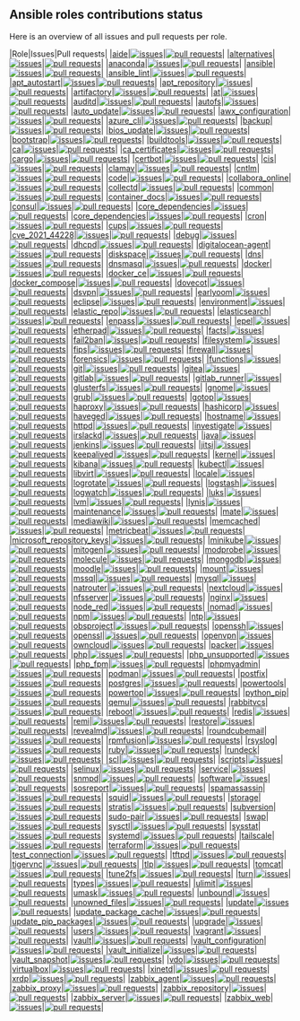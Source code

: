 ## Ansible roles contributions status

Here is an overview of all issues and pull requests per role.

|Role|Issues|Pull requests|
|[aide](https://galaxy.ansible.com/robertdebock/aide)|[![issues](https://img.shields.io/github/issues-raw/robertdebock/ansible-role-aide)](https://github.com/robertdebock/ansible-role-aide/issues)|[![pull requests](https://img.shields.io/github/issues-pr/robertdebock/ansible-role-aide)](https://github.com/robertdebock/ansible-role-aide/pulls)|
|[alternatives](https://galaxy.ansible.com/robertdebock/alternatives)|[![issues](https://img.shields.io/github/issues-raw/robertdebock/ansible-role-alternatives)](https://github.com/robertdebock/ansible-role-alternatives/issues)|[![pull requests](https://img.shields.io/github/issues-pr/robertdebock/ansible-role-alternatives)](https://github.com/robertdebock/ansible-role-alternatives/pulls)|
|[anaconda](https://galaxy.ansible.com/robertdebock/anaconda)|[![issues](https://img.shields.io/github/issues-raw/robertdebock/ansible-role-anaconda)](https://github.com/robertdebock/ansible-role-anaconda/issues)|[![pull requests](https://img.shields.io/github/issues-pr/robertdebock/ansible-role-anaconda)](https://github.com/robertdebock/ansible-role-anaconda/pulls)|
|[ansible](https://galaxy.ansible.com/robertdebock/ansible)|[![issues](https://img.shields.io/github/issues-raw/robertdebock/ansible-role-ansible)](https://github.com/robertdebock/ansible-role-ansible/issues)|[![pull requests](https://img.shields.io/github/issues-pr/robertdebock/ansible-role-ansible)](https://github.com/robertdebock/ansible-role-ansible/pulls)|
|[ansible_lint](https://galaxy.ansible.com/robertdebock/ansible_lint)|[![issues](https://img.shields.io/github/issues-raw/robertdebock/ansible-role-ansible_lint)](https://github.com/robertdebock/ansible-role-ansible_lint/issues)|[![pull requests](https://img.shields.io/github/issues-pr/robertdebock/ansible-role-ansible_lint)](https://github.com/robertdebock/ansible-role-ansible_lint/pulls)|
|[apt_autostart](https://galaxy.ansible.com/robertdebock/apt_autostart)|[![issues](https://img.shields.io/github/issues-raw/robertdebock/ansible-role-apt_autostart)](https://github.com/robertdebock/ansible-role-apt_autostart/issues)|[![pull requests](https://img.shields.io/github/issues-pr/robertdebock/ansible-role-apt_autostart)](https://github.com/robertdebock/ansible-role-apt_autostart/pulls)|
|[apt_repository](https://galaxy.ansible.com/robertdebock/apt_repository)|[![issues](https://img.shields.io/github/issues-raw/robertdebock/ansible-role-apt_repository)](https://github.com/robertdebock/ansible-role-apt_repository/issues)|[![pull requests](https://img.shields.io/github/issues-pr/robertdebock/ansible-role-apt_repository)](https://github.com/robertdebock/ansible-role-apt_repository/pulls)|
|[artifactory](https://galaxy.ansible.com/robertdebock/artifactory)|[![issues](https://img.shields.io/github/issues-raw/robertdebock/ansible-role-artifactory)](https://github.com/robertdebock/ansible-role-artifactory/issues)|[![pull requests](https://img.shields.io/github/issues-pr/robertdebock/ansible-role-artifactory)](https://github.com/robertdebock/ansible-role-artifactory/pulls)|
|[at](https://galaxy.ansible.com/robertdebock/at)|[![issues](https://img.shields.io/github/issues-raw/robertdebock/ansible-role-at)](https://github.com/robertdebock/ansible-role-at/issues)|[![pull requests](https://img.shields.io/github/issues-pr/robertdebock/ansible-role-at)](https://github.com/robertdebock/ansible-role-at/pulls)|
|[auditd](https://galaxy.ansible.com/robertdebock/auditd)|[![issues](https://img.shields.io/github/issues-raw/robertdebock/ansible-role-auditd)](https://github.com/robertdebock/ansible-role-auditd/issues)|[![pull requests](https://img.shields.io/github/issues-pr/robertdebock/ansible-role-auditd)](https://github.com/robertdebock/ansible-role-auditd/pulls)|
|[autofs](https://galaxy.ansible.com/robertdebock/autofs)|[![issues](https://img.shields.io/github/issues-raw/robertdebock/ansible-role-autofs)](https://github.com/robertdebock/ansible-role-autofs/issues)|[![pull requests](https://img.shields.io/github/issues-pr/robertdebock/ansible-role-autofs)](https://github.com/robertdebock/ansible-role-autofs/pulls)|
|[auto_update](https://galaxy.ansible.com/robertdebock/auto_update)|[![issues](https://img.shields.io/github/issues-raw/robertdebock/ansible-role-auto_update)](https://github.com/robertdebock/ansible-role-auto_update/issues)|[![pull requests](https://img.shields.io/github/issues-pr/robertdebock/ansible-role-auto_update)](https://github.com/robertdebock/ansible-role-auto_update/pulls)|
|[awx_configuration](https://galaxy.ansible.com/robertdebock/awx_configuration)|[![issues](https://img.shields.io/github/issues-raw/robertdebock/ansible-role-awx_configuration)](https://github.com/robertdebock/ansible-role-awx_configuration/issues)|[![pull requests](https://img.shields.io/github/issues-pr/robertdebock/ansible-role-awx_configuration)](https://github.com/robertdebock/ansible-role-awx_configuration/pulls)|
|[azure_cli](https://galaxy.ansible.com/robertdebock/azure_cli)|[![issues](https://img.shields.io/github/issues-raw/robertdebock/ansible-role-azure_cli)](https://github.com/robertdebock/ansible-role-azure_cli/issues)|[![pull requests](https://img.shields.io/github/issues-pr/robertdebock/ansible-role-azure_cli)](https://github.com/robertdebock/ansible-role-azure_cli/pulls)|
|[backup](https://galaxy.ansible.com/robertdebock/backup)|[![issues](https://img.shields.io/github/issues-raw/robertdebock/ansible-role-backup)](https://github.com/robertdebock/ansible-role-backup/issues)|[![pull requests](https://img.shields.io/github/issues-pr/robertdebock/ansible-role-backup)](https://github.com/robertdebock/ansible-role-backup/pulls)|
|[bios_update](https://galaxy.ansible.com/robertdebock/bios_update)|[![issues](https://img.shields.io/github/issues-raw/robertdebock/ansible-role-bios_update)](https://github.com/robertdebock/ansible-role-bios_update/issues)|[![pull requests](https://img.shields.io/github/issues-pr/robertdebock/ansible-role-bios_update)](https://github.com/robertdebock/ansible-role-bios_update/pulls)|
|[bootstrap](https://galaxy.ansible.com/robertdebock/bootstrap)|[![issues](https://img.shields.io/github/issues-raw/robertdebock/ansible-role-bootstrap)](https://github.com/robertdebock/ansible-role-bootstrap/issues)|[![pull requests](https://img.shields.io/github/issues-pr/robertdebock/ansible-role-bootstrap)](https://github.com/robertdebock/ansible-role-bootstrap/pulls)|
|[buildtools](https://galaxy.ansible.com/robertdebock/buildtools)|[![issues](https://img.shields.io/github/issues-raw/robertdebock/ansible-role-buildtools)](https://github.com/robertdebock/ansible-role-buildtools/issues)|[![pull requests](https://img.shields.io/github/issues-pr/robertdebock/ansible-role-buildtools)](https://github.com/robertdebock/ansible-role-buildtools/pulls)|
|[ca](https://galaxy.ansible.com/robertdebock/ca)|[![issues](https://img.shields.io/github/issues-raw/robertdebock/ansible-role-ca)](https://github.com/robertdebock/ansible-role-ca/issues)|[![pull requests](https://img.shields.io/github/issues-pr/robertdebock/ansible-role-ca)](https://github.com/robertdebock/ansible-role-ca/pulls)|
|[ca_certificates](https://galaxy.ansible.com/robertdebock/ca_certificates)|[![issues](https://img.shields.io/github/issues-raw/robertdebock/ansible-role-ca_certificates)](https://github.com/robertdebock/ansible-role-ca_certificates/issues)|[![pull requests](https://img.shields.io/github/issues-pr/robertdebock/ansible-role-ca_certificates)](https://github.com/robertdebock/ansible-role-ca_certificates/pulls)|
|[cargo](https://galaxy.ansible.com/robertdebock/cargo)|[![issues](https://img.shields.io/github/issues-raw/robertdebock/ansible-role-cargo)](https://github.com/robertdebock/ansible-role-cargo/issues)|[![pull requests](https://img.shields.io/github/issues-pr/robertdebock/ansible-role-cargo)](https://github.com/robertdebock/ansible-role-cargo/pulls)|
|[certbot](https://galaxy.ansible.com/robertdebock/certbot)|[![issues](https://img.shields.io/github/issues-raw/robertdebock/ansible-role-certbot)](https://github.com/robertdebock/ansible-role-certbot/issues)|[![pull requests](https://img.shields.io/github/issues-pr/robertdebock/ansible-role-certbot)](https://github.com/robertdebock/ansible-role-certbot/pulls)|
|[cis](https://galaxy.ansible.com/robertdebock/cis)|[![issues](https://img.shields.io/github/issues-raw/robertdebock/ansible-role-cis)](https://github.com/robertdebock/ansible-role-cis/issues)|[![pull requests](https://img.shields.io/github/issues-pr/robertdebock/ansible-role-cis)](https://github.com/robertdebock/ansible-role-cis/pulls)|
|[clamav](https://galaxy.ansible.com/robertdebock/clamav)|[![issues](https://img.shields.io/github/issues-raw/robertdebock/ansible-role-clamav)](https://github.com/robertdebock/ansible-role-clamav/issues)|[![pull requests](https://img.shields.io/github/issues-pr/robertdebock/ansible-role-clamav)](https://github.com/robertdebock/ansible-role-clamav/pulls)|
|[cntlm](https://galaxy.ansible.com/robertdebock/cntlm)|[![issues](https://img.shields.io/github/issues-raw/robertdebock/ansible-role-cntlm)](https://github.com/robertdebock/ansible-role-cntlm/issues)|[![pull requests](https://img.shields.io/github/issues-pr/robertdebock/ansible-role-cntlm)](https://github.com/robertdebock/ansible-role-cntlm/pulls)|
|[code](https://galaxy.ansible.com/robertdebock/code)|[![issues](https://img.shields.io/github/issues-raw/robertdebock/ansible-role-code)](https://github.com/robertdebock/ansible-role-code/issues)|[![pull requests](https://img.shields.io/github/issues-pr/robertdebock/ansible-role-code)](https://github.com/robertdebock/ansible-role-code/pulls)|
|[collabora_online](https://galaxy.ansible.com/robertdebock/collabora_online)|[![issues](https://img.shields.io/github/issues-raw/robertdebock/ansible-role-collabora_online)](https://github.com/robertdebock/ansible-role-collabora_online/issues)|[![pull requests](https://img.shields.io/github/issues-pr/robertdebock/ansible-role-collabora_online)](https://github.com/robertdebock/ansible-role-collabora_online/pulls)|
|[collectd](https://galaxy.ansible.com/robertdebock/collectd)|[![issues](https://img.shields.io/github/issues-raw/robertdebock/ansible-role-collectd)](https://github.com/robertdebock/ansible-role-collectd/issues)|[![pull requests](https://img.shields.io/github/issues-pr/robertdebock/ansible-role-collectd)](https://github.com/robertdebock/ansible-role-collectd/pulls)|
|[common](https://galaxy.ansible.com/robertdebock/common)|[![issues](https://img.shields.io/github/issues-raw/robertdebock/ansible-role-common)](https://github.com/robertdebock/ansible-role-common/issues)|[![pull requests](https://img.shields.io/github/issues-pr/robertdebock/ansible-role-common)](https://github.com/robertdebock/ansible-role-common/pulls)|
|[container_docs](https://galaxy.ansible.com/robertdebock/container_docs)|[![issues](https://img.shields.io/github/issues-raw/robertdebock/ansible-role-container_docs)](https://github.com/robertdebock/ansible-role-container_docs/issues)|[![pull requests](https://img.shields.io/github/issues-pr/robertdebock/ansible-role-container_docs)](https://github.com/robertdebock/ansible-role-container_docs/pulls)|
|[consul](https://galaxy.ansible.com/robertdebock/consul)|[![issues](https://img.shields.io/github/issues-raw/robertdebock/ansible-role-consul)](https://github.com/robertdebock/ansible-role-consul/issues)|[![pull requests](https://img.shields.io/github/issues-pr/robertdebock/ansible-role-consul)](https://github.com/robertdebock/ansible-role-consul/pulls)|
|[core_dependencies](https://galaxy.ansible.com/robertdebock/core_dependencies)|[![issues](https://img.shields.io/github/issues-raw/robertdebock/ansible-role-core_dependencies)](https://github.com/robertdebock/ansible-role-core_dependencies/issues)|[![pull requests](https://img.shields.io/github/issues-pr/robertdebock/ansible-role-core_dependencies)](https://github.com/robertdebock/ansible-role-core_dependencies/pulls)|
|[core_dependencies](https://galaxy.ansible.com/robertdebock/core_dependencies)|[![issues](https://img.shields.io/github/issues-raw/robertdebock/ansible-role-core_dependencies)](https://github.com/robertdebock/ansible-role-core_dependencies/issues)|[![pull requests](https://img.shields.io/github/issues-pr/robertdebock/ansible-role-core_dependencies)](https://github.com/robertdebock/ansible-role-core_dependencies/pulls)|
|[cron](https://galaxy.ansible.com/robertdebock/cron)|[![issues](https://img.shields.io/github/issues-raw/robertdebock/ansible-role-cron)](https://github.com/robertdebock/ansible-role-cron/issues)|[![pull requests](https://img.shields.io/github/issues-pr/robertdebock/ansible-role-cron)](https://github.com/robertdebock/ansible-role-cron/pulls)|
|[cups](https://galaxy.ansible.com/robertdebock/cups)|[![issues](https://img.shields.io/github/issues-raw/robertdebock/ansible-role-cups)](https://github.com/robertdebock/ansible-role-cups/issues)|[![pull requests](https://img.shields.io/github/issues-pr/robertdebock/ansible-role-cups)](https://github.com/robertdebock/ansible-role-cups/pulls)|
|[cve_2021_44228](https://galaxy.ansible.com/robertdebock/cve_2021_44228)|[![issues](https://img.shields.io/github/issues-raw/robertdebock/ansible-role-cve_2021_44228)](https://github.com/robertdebock/ansible-role-cve_2021_44228/issues)|[![pull requests](https://img.shields.io/github/issues-pr/robertdebock/ansible-role-cve_2021_44228)](https://github.com/robertdebock/ansible-role-cve_2021_44228/pulls)|
|[debug](https://galaxy.ansible.com/robertdebock/debug)|[![issues](https://img.shields.io/github/issues-raw/robertdebock/ansible-role-debug)](https://github.com/robertdebock/ansible-role-debug/issues)|[![pull requests](https://img.shields.io/github/issues-pr/robertdebock/ansible-role-debug)](https://github.com/robertdebock/ansible-role-debug/pulls)|
|[dhcpd](https://galaxy.ansible.com/robertdebock/dhcpd)|[![issues](https://img.shields.io/github/issues-raw/robertdebock/ansible-role-dhcpd)](https://github.com/robertdebock/ansible-role-dhcpd/issues)|[![pull requests](https://img.shields.io/github/issues-pr/robertdebock/ansible-role-dhcpd)](https://github.com/robertdebock/ansible-role-dhcpd/pulls)|
|[digitalocean-agent](https://galaxy.ansible.com/robertdebock/digitalocean-agent)|[![issues](https://img.shields.io/github/issues-raw/robertdebock/ansible-role-digitalocean-agent)](https://github.com/robertdebock/ansible-role-digitalocean-agent/issues)|[![pull requests](https://img.shields.io/github/issues-pr/robertdebock/ansible-role-digitalocean-agent)](https://github.com/robertdebock/ansible-role-digitalocean-agent/pulls)|
|[diskspace](https://galaxy.ansible.com/robertdebock/diskspace)|[![issues](https://img.shields.io/github/issues-raw/robertdebock/ansible-role-diskspace)](https://github.com/robertdebock/ansible-role-diskspace/issues)|[![pull requests](https://img.shields.io/github/issues-pr/robertdebock/ansible-role-diskspace)](https://github.com/robertdebock/ansible-role-diskspace/pulls)|
|[dns](https://galaxy.ansible.com/robertdebock/dns)|[![issues](https://img.shields.io/github/issues-raw/robertdebock/ansible-role-dns)](https://github.com/robertdebock/ansible-role-dns/issues)|[![pull requests](https://img.shields.io/github/issues-pr/robertdebock/ansible-role-dns)](https://github.com/robertdebock/ansible-role-dns/pulls)|
|[dnsmasq](https://galaxy.ansible.com/robertdebock/dnsmasq)|[![issues](https://img.shields.io/github/issues-raw/robertdebock/ansible-role-dnsmasq)](https://github.com/robertdebock/ansible-role-dnsmasq/issues)|[![pull requests](https://img.shields.io/github/issues-pr/robertdebock/ansible-role-dnsmasq)](https://github.com/robertdebock/ansible-role-dnsmasq/pulls)|
|[docker](https://galaxy.ansible.com/robertdebock/docker)|[![issues](https://img.shields.io/github/issues-raw/robertdebock/ansible-role-docker)](https://github.com/robertdebock/ansible-role-docker/issues)|[![pull requests](https://img.shields.io/github/issues-pr/robertdebock/ansible-role-docker)](https://github.com/robertdebock/ansible-role-docker/pulls)|
|[docker_ce](https://galaxy.ansible.com/robertdebock/docker_ce)|[![issues](https://img.shields.io/github/issues-raw/robertdebock/ansible-role-docker_ce)](https://github.com/robertdebock/ansible-role-docker_ce/issues)|[![pull requests](https://img.shields.io/github/issues-pr/robertdebock/ansible-role-docker_ce)](https://github.com/robertdebock/ansible-role-docker_ce/pulls)|
|[docker_compose](https://galaxy.ansible.com/robertdebock/docker_compose)|[![issues](https://img.shields.io/github/issues-raw/robertdebock/ansible-role-docker_compose)](https://github.com/robertdebock/ansible-role-docker_compose/issues)|[![pull requests](https://img.shields.io/github/issues-pr/robertdebock/ansible-role-docker_compose)](https://github.com/robertdebock/ansible-role-docker_compose/pulls)|
|[dovecot](https://galaxy.ansible.com/robertdebock/dovecot)|[![issues](https://img.shields.io/github/issues-raw/robertdebock/ansible-role-dovecot)](https://github.com/robertdebock/ansible-role-dovecot/issues)|[![pull requests](https://img.shields.io/github/issues-pr/robertdebock/ansible-role-dovecot)](https://github.com/robertdebock/ansible-role-dovecot/pulls)|
|[dsvpn](https://galaxy.ansible.com/robertdebock/dsvpn)|[![issues](https://img.shields.io/github/issues-raw/robertdebock/ansible-role-dsvpn)](https://github.com/robertdebock/ansible-role-dsvpn/issues)|[![pull requests](https://img.shields.io/github/issues-pr/robertdebock/ansible-role-dsvpn)](https://github.com/robertdebock/ansible-role-dsvpn/pulls)|
|[earlyoom](https://galaxy.ansible.com/robertdebock/earlyoom)|[![issues](https://img.shields.io/github/issues-raw/robertdebock/ansible-role-earlyoom)](https://github.com/robertdebock/ansible-role-earlyoom/issues)|[![pull requests](https://img.shields.io/github/issues-pr/robertdebock/ansible-role-earlyoom)](https://github.com/robertdebock/ansible-role-earlyoom/pulls)|
|[eclipse](https://galaxy.ansible.com/robertdebock/eclipse)|[![issues](https://img.shields.io/github/issues-raw/robertdebock/ansible-role-eclipse)](https://github.com/robertdebock/ansible-role-eclipse/issues)|[![pull requests](https://img.shields.io/github/issues-pr/robertdebock/ansible-role-eclipse)](https://github.com/robertdebock/ansible-role-eclipse/pulls)|
|[environment](https://galaxy.ansible.com/robertdebock/environment)|[![issues](https://img.shields.io/github/issues-raw/robertdebock/ansible-role-environment)](https://github.com/robertdebock/ansible-role-environment/issues)|[![pull requests](https://img.shields.io/github/issues-pr/robertdebock/ansible-role-environment)](https://github.com/robertdebock/ansible-role-environment/pulls)|
|[elastic_repo](https://galaxy.ansible.com/robertdebock/elastic_repo)|[![issues](https://img.shields.io/github/issues-raw/robertdebock/ansible-role-elastic_repo)](https://github.com/robertdebock/ansible-role-elastic_repo/issues)|[![pull requests](https://img.shields.io/github/issues-pr/robertdebock/ansible-role-elastic_repo)](https://github.com/robertdebock/ansible-role-elastic_repo/pulls)|
|[elasticsearch](https://galaxy.ansible.com/robertdebock/elasticsearch)|[![issues](https://img.shields.io/github/issues-raw/robertdebock/ansible-role-elasticsearch)](https://github.com/robertdebock/ansible-role-elasticsearch/issues)|[![pull requests](https://img.shields.io/github/issues-pr/robertdebock/ansible-role-elasticsearch)](https://github.com/robertdebock/ansible-role-elasticsearch/pulls)|
|[enpass](https://galaxy.ansible.com/robertdebock/enpass)|[![issues](https://img.shields.io/github/issues-raw/robertdebock/ansible-role-enpass)](https://github.com/robertdebock/ansible-role-enpass/issues)|[![pull requests](https://img.shields.io/github/issues-pr/robertdebock/ansible-role-enpass)](https://github.com/robertdebock/ansible-role-enpass/pulls)|
|[epel](https://galaxy.ansible.com/robertdebock/epel)|[![issues](https://img.shields.io/github/issues-raw/robertdebock/ansible-role-epel)](https://github.com/robertdebock/ansible-role-epel/issues)|[![pull requests](https://img.shields.io/github/issues-pr/robertdebock/ansible-role-epel)](https://github.com/robertdebock/ansible-role-epel/pulls)|
|[etherpad](https://galaxy.ansible.com/robertdebock/etherpad)|[![issues](https://img.shields.io/github/issues-raw/robertdebock/ansible-role-etherpad)](https://github.com/robertdebock/ansible-role-etherpad/issues)|[![pull requests](https://img.shields.io/github/issues-pr/robertdebock/ansible-role-etherpad)](https://github.com/robertdebock/ansible-role-etherpad/pulls)|
|[facts](https://galaxy.ansible.com/robertdebock/facts)|[![issues](https://img.shields.io/github/issues-raw/robertdebock/ansible-role-facts)](https://github.com/robertdebock/ansible-role-facts/issues)|[![pull requests](https://img.shields.io/github/issues-pr/robertdebock/ansible-role-facts)](https://github.com/robertdebock/ansible-role-facts/pulls)|
|[fail2ban](https://galaxy.ansible.com/robertdebock/fail2ban)|[![issues](https://img.shields.io/github/issues-raw/robertdebock/ansible-role-fail2ban)](https://github.com/robertdebock/ansible-role-fail2ban/issues)|[![pull requests](https://img.shields.io/github/issues-pr/robertdebock/ansible-role-fail2ban)](https://github.com/robertdebock/ansible-role-fail2ban/pulls)|
|[filesystem](https://galaxy.ansible.com/robertdebock/filesystem)|[![issues](https://img.shields.io/github/issues-raw/robertdebock/ansible-role-filesystem)](https://github.com/robertdebock/ansible-role-filesystem/issues)|[![pull requests](https://img.shields.io/github/issues-pr/robertdebock/ansible-role-filesystem)](https://github.com/robertdebock/ansible-role-filesystem/pulls)|
|[fips](https://galaxy.ansible.com/robertdebock/fips)|[![issues](https://img.shields.io/github/issues-raw/robertdebock/ansible-role-fips)](https://github.com/robertdebock/ansible-role-fips/issues)|[![pull requests](https://img.shields.io/github/issues-pr/robertdebock/ansible-role-fips)](https://github.com/robertdebock/ansible-role-fips/pulls)|
|[firewall](https://galaxy.ansible.com/robertdebock/firewall)|[![issues](https://img.shields.io/github/issues-raw/robertdebock/ansible-role-firewall)](https://github.com/robertdebock/ansible-role-firewall/issues)|[![pull requests](https://img.shields.io/github/issues-pr/robertdebock/ansible-role-firewall)](https://github.com/robertdebock/ansible-role-firewall/pulls)|
|[forensics](https://galaxy.ansible.com/robertdebock/forensics)|[![issues](https://img.shields.io/github/issues-raw/robertdebock/ansible-role-forensics)](https://github.com/robertdebock/ansible-role-forensics/issues)|[![pull requests](https://img.shields.io/github/issues-pr/robertdebock/ansible-role-forensics)](https://github.com/robertdebock/ansible-role-forensics/pulls)|
|[functions](https://galaxy.ansible.com/robertdebock/functions)|[![issues](https://img.shields.io/github/issues-raw/robertdebock/ansible-role-functions)](https://github.com/robertdebock/ansible-role-functions/issues)|[![pull requests](https://img.shields.io/github/issues-pr/robertdebock/ansible-role-functions)](https://github.com/robertdebock/ansible-role-functions/pulls)|
|[git](https://galaxy.ansible.com/robertdebock/git)|[![issues](https://img.shields.io/github/issues-raw/robertdebock/ansible-role-git)](https://github.com/robertdebock/ansible-role-git/issues)|[![pull requests](https://img.shields.io/github/issues-pr/robertdebock/ansible-role-git)](https://github.com/robertdebock/ansible-role-git/pulls)|
|[gitea](https://galaxy.ansible.com/robertdebock/gitea)|[![issues](https://img.shields.io/github/issues-raw/robertdebock/ansible-role-gitea)](https://github.com/robertdebock/ansible-role-gitea/issues)|[![pull requests](https://img.shields.io/github/issues-pr/robertdebock/ansible-role-gitea)](https://github.com/robertdebock/ansible-role-gitea/pulls)|
|[gitlab](https://galaxy.ansible.com/robertdebock/gitlab)|[![issues](https://img.shields.io/github/issues-raw/robertdebock/ansible-role-gitlab)](https://github.com/robertdebock/ansible-role-gitlab/issues)|[![pull requests](https://img.shields.io/github/issues-pr/robertdebock/ansible-role-gitlab)](https://github.com/robertdebock/ansible-role-gitlab/pulls)|
|[gitlab_runner](https://galaxy.ansible.com/robertdebock/gitlab_runner)|[![issues](https://img.shields.io/github/issues-raw/robertdebock/ansible-role-gitlab_runner)](https://github.com/robertdebock/ansible-role-gitlab_runner/issues)|[![pull requests](https://img.shields.io/github/issues-pr/robertdebock/ansible-role-gitlab_runner)](https://github.com/robertdebock/ansible-role-gitlab_runner/pulls)|
|[glusterfs](https://galaxy.ansible.com/robertdebock/glusterfs)|[![issues](https://img.shields.io/github/issues-raw/robertdebock/ansible-role-glusterfs)](https://github.com/robertdebock/ansible-role-glusterfs/issues)|[![pull requests](https://img.shields.io/github/issues-pr/robertdebock/ansible-role-glusterfs)](https://github.com/robertdebock/ansible-role-glusterfs/pulls)|
|[gnome](https://galaxy.ansible.com/robertdebock/gnome)|[![issues](https://img.shields.io/github/issues-raw/robertdebock/ansible-role-gnome)](https://github.com/robertdebock/ansible-role-gnome/issues)|[![pull requests](https://img.shields.io/github/issues-pr/robertdebock/ansible-role-gnome)](https://github.com/robertdebock/ansible-role-gnome/pulls)|
|[grub](https://galaxy.ansible.com/robertdebock/grub)|[![issues](https://img.shields.io/github/issues-raw/robertdebock/ansible-role-grub)](https://github.com/robertdebock/ansible-role-grub/issues)|[![pull requests](https://img.shields.io/github/issues-pr/robertdebock/ansible-role-grub)](https://github.com/robertdebock/ansible-role-grub/pulls)|
|[gotop](https://galaxy.ansible.com/robertdebock/gotop)|[![issues](https://img.shields.io/github/issues-raw/robertdebock/ansible-role-gotop)](https://github.com/robertdebock/ansible-role-gotop/issues)|[![pull requests](https://img.shields.io/github/issues-pr/robertdebock/ansible-role-gotop)](https://github.com/robertdebock/ansible-role-gotop/pulls)|
|[haproxy](https://galaxy.ansible.com/robertdebock/haproxy)|[![issues](https://img.shields.io/github/issues-raw/robertdebock/ansible-role-haproxy)](https://github.com/robertdebock/ansible-role-haproxy/issues)|[![pull requests](https://img.shields.io/github/issues-pr/robertdebock/ansible-role-haproxy)](https://github.com/robertdebock/ansible-role-haproxy/pulls)|
|[hashicorp](https://galaxy.ansible.com/robertdebock/hashicorp)|[![issues](https://img.shields.io/github/issues-raw/robertdebock/ansible-role-hashicorp)](https://github.com/robertdebock/ansible-role-hashicorp/issues)|[![pull requests](https://img.shields.io/github/issues-pr/robertdebock/ansible-role-hashicorp)](https://github.com/robertdebock/ansible-role-hashicorp/pulls)|
|[haveged](https://galaxy.ansible.com/robertdebock/haveged)|[![issues](https://img.shields.io/github/issues-raw/robertdebock/ansible-role-haveged)](https://github.com/robertdebock/ansible-role-haveged/issues)|[![pull requests](https://img.shields.io/github/issues-pr/robertdebock/ansible-role-haveged)](https://github.com/robertdebock/ansible-role-haveged/pulls)|
|[hostname](https://galaxy.ansible.com/robertdebock/hostname)|[![issues](https://img.shields.io/github/issues-raw/robertdebock/ansible-role-hostname)](https://github.com/robertdebock/ansible-role-hostname/issues)|[![pull requests](https://img.shields.io/github/issues-pr/robertdebock/ansible-role-hostname)](https://github.com/robertdebock/ansible-role-hostname/pulls)|
|[httpd](https://galaxy.ansible.com/robertdebock/httpd)|[![issues](https://img.shields.io/github/issues-raw/robertdebock/ansible-role-httpd)](https://github.com/robertdebock/ansible-role-httpd/issues)|[![pull requests](https://img.shields.io/github/issues-pr/robertdebock/ansible-role-httpd)](https://github.com/robertdebock/ansible-role-httpd/pulls)|
|[investigate](https://galaxy.ansible.com/robertdebock/investigate)|[![issues](https://img.shields.io/github/issues-raw/robertdebock/ansible-role-investigate)](https://github.com/robertdebock/ansible-role-investigate/issues)|[![pull requests](https://img.shields.io/github/issues-pr/robertdebock/ansible-role-investigate)](https://github.com/robertdebock/ansible-role-investigate/pulls)|
|[irslackd](https://galaxy.ansible.com/robertdebock/irslackd)|[![issues](https://img.shields.io/github/issues-raw/robertdebock/ansible-role-irslackd)](https://github.com/robertdebock/ansible-role-irslackd/issues)|[![pull requests](https://img.shields.io/github/issues-pr/robertdebock/ansible-role-irslackd)](https://github.com/robertdebock/ansible-role-irslackd/pulls)|
|[java](https://galaxy.ansible.com/robertdebock/java)|[![issues](https://img.shields.io/github/issues-raw/robertdebock/ansible-role-java)](https://github.com/robertdebock/ansible-role-java/issues)|[![pull requests](https://img.shields.io/github/issues-pr/robertdebock/ansible-role-java)](https://github.com/robertdebock/ansible-role-java/pulls)|
|[jenkins](https://galaxy.ansible.com/robertdebock/jenkins)|[![issues](https://img.shields.io/github/issues-raw/robertdebock/ansible-role-jenkins)](https://github.com/robertdebock/ansible-role-jenkins/issues)|[![pull requests](https://img.shields.io/github/issues-pr/robertdebock/ansible-role-jenkins)](https://github.com/robertdebock/ansible-role-jenkins/pulls)|
|[jitsi](https://galaxy.ansible.com/robertdebock/jitsi)|[![issues](https://img.shields.io/github/issues-raw/robertdebock/ansible-role-jitsi)](https://github.com/robertdebock/ansible-role-jitsi/issues)|[![pull requests](https://img.shields.io/github/issues-pr/robertdebock/ansible-role-jitsi)](https://github.com/robertdebock/ansible-role-jitsi/pulls)|
|[keepalived](https://galaxy.ansible.com/robertdebock/keepalived)|[![issues](https://img.shields.io/github/issues-raw/robertdebock/ansible-role-keepalived)](https://github.com/robertdebock/ansible-role-keepalived/issues)|[![pull requests](https://img.shields.io/github/issues-pr/robertdebock/ansible-role-keepalived)](https://github.com/robertdebock/ansible-role-keepalived/pulls)|
|[kernel](https://galaxy.ansible.com/robertdebock/kernel)|[![issues](https://img.shields.io/github/issues-raw/robertdebock/ansible-role-kernel)](https://github.com/robertdebock/ansible-role-kernel/issues)|[![pull requests](https://img.shields.io/github/issues-pr/robertdebock/ansible-role-kernel)](https://github.com/robertdebock/ansible-role-kernel/pulls)|
|[kibana](https://galaxy.ansible.com/robertdebock/kibana)|[![issues](https://img.shields.io/github/issues-raw/robertdebock/ansible-role-kibana)](https://github.com/robertdebock/ansible-role-kibana/issues)|[![pull requests](https://img.shields.io/github/issues-pr/robertdebock/ansible-role-kibana)](https://github.com/robertdebock/ansible-role-kibana/pulls)|
|[kubectl](https://galaxy.ansible.com/robertdebock/kubectl)|[![issues](https://img.shields.io/github/issues-raw/robertdebock/ansible-role-kubectl)](https://github.com/robertdebock/ansible-role-kubectl/issues)|[![pull requests](https://img.shields.io/github/issues-pr/robertdebock/ansible-role-kubectl)](https://github.com/robertdebock/ansible-role-kubectl/pulls)|
|[libvirt](https://galaxy.ansible.com/robertdebock/libvirt)|[![issues](https://img.shields.io/github/issues-raw/robertdebock/ansible-role-libvirt)](https://github.com/robertdebock/ansible-role-libvirt/issues)|[![pull requests](https://img.shields.io/github/issues-pr/robertdebock/ansible-role-libvirt)](https://github.com/robertdebock/ansible-role-libvirt/pulls)|
|[locale](https://galaxy.ansible.com/robertdebock/locale)|[![issues](https://img.shields.io/github/issues-raw/robertdebock/ansible-role-locale)](https://github.com/robertdebock/ansible-role-locale/issues)|[![pull requests](https://img.shields.io/github/issues-pr/robertdebock/ansible-role-locale)](https://github.com/robertdebock/ansible-role-locale/pulls)|
|[logrotate](https://galaxy.ansible.com/robertdebock/logrotate)|[![issues](https://img.shields.io/github/issues-raw/robertdebock/ansible-role-logrotate)](https://github.com/robertdebock/ansible-role-logrotate/issues)|[![pull requests](https://img.shields.io/github/issues-pr/robertdebock/ansible-role-logrotate)](https://github.com/robertdebock/ansible-role-logrotate/pulls)|
|[logstash](https://galaxy.ansible.com/robertdebock/logstash)|[![issues](https://img.shields.io/github/issues-raw/robertdebock/ansible-role-logstash)](https://github.com/robertdebock/ansible-role-logstash/issues)|[![pull requests](https://img.shields.io/github/issues-pr/robertdebock/ansible-role-logstash)](https://github.com/robertdebock/ansible-role-logstash/pulls)|
|[logwatch](https://galaxy.ansible.com/robertdebock/logwatch)|[![issues](https://img.shields.io/github/issues-raw/robertdebock/ansible-role-logwatch)](https://github.com/robertdebock/ansible-role-logwatch/issues)|[![pull requests](https://img.shields.io/github/issues-pr/robertdebock/ansible-role-logwatch)](https://github.com/robertdebock/ansible-role-logwatch/pulls)|
|[luks](https://galaxy.ansible.com/robertdebock/luks)|[![issues](https://img.shields.io/github/issues-raw/robertdebock/ansible-role-luks)](https://github.com/robertdebock/ansible-role-luks/issues)|[![pull requests](https://img.shields.io/github/issues-pr/robertdebock/ansible-role-luks)](https://github.com/robertdebock/ansible-role-luks/pulls)|
|[lvm](https://galaxy.ansible.com/robertdebock/lvm)|[![issues](https://img.shields.io/github/issues-raw/robertdebock/ansible-role-lvm)](https://github.com/robertdebock/ansible-role-lvm/issues)|[![pull requests](https://img.shields.io/github/issues-pr/robertdebock/ansible-role-lvm)](https://github.com/robertdebock/ansible-role-lvm/pulls)|
|[lynis](https://galaxy.ansible.com/robertdebock/lynis)|[![issues](https://img.shields.io/github/issues-raw/robertdebock/ansible-role-lynis)](https://github.com/robertdebock/ansible-role-lynis/issues)|[![pull requests](https://img.shields.io/github/issues-pr/robertdebock/ansible-role-lynis)](https://github.com/robertdebock/ansible-role-lynis/pulls)|
|[maintenance](https://galaxy.ansible.com/robertdebock/maintenance)|[![issues](https://img.shields.io/github/issues-raw/robertdebock/ansible-role-maintenance)](https://github.com/robertdebock/ansible-role-maintenance/issues)|[![pull requests](https://img.shields.io/github/issues-pr/robertdebock/ansible-role-maintenance)](https://github.com/robertdebock/ansible-role-maintenance/pulls)|
|[mate](https://galaxy.ansible.com/robertdebock/mate)|[![issues](https://img.shields.io/github/issues-raw/robertdebock/ansible-role-mate)](https://github.com/robertdebock/ansible-role-mate/issues)|[![pull requests](https://img.shields.io/github/issues-pr/robertdebock/ansible-role-maintenance)](https://github.com/robertdebock/ansible-role-mate/pulls)|
|[mediawiki](https://galaxy.ansible.com/robertdebock/mediawiki)|[![issues](https://img.shields.io/github/issues-raw/robertdebock/ansible-role-mediawiki)](https://github.com/robertdebock/ansible-role-mediawiki/issues)|[![pull requests](https://img.shields.io/github/issues-pr/robertdebock/ansible-role-mediawiki)](https://github.com/robertdebock/ansible-role-mediawiki/pulls)|
|[memcached](https://galaxy.ansible.com/robertdebock/memcached)|[![issues](https://img.shields.io/github/issues-raw/robertdebock/ansible-role-memcached)](https://github.com/robertdebock/ansible-role-memcached/issues)|[![pull requests](https://img.shields.io/github/issues-pr/robertdebock/ansible-role-memcached)](https://github.com/robertdebock/ansible-role-memcached/pulls)|
|[metricbeat](https://galaxy.ansible.com/robertdebock/metricbeat)|[![issues](https://img.shields.io/github/issues-raw/robertdebock/ansible-role-metricbeat)](https://github.com/robertdebock/ansible-role-metricbeat/issues)|[![pull requests](https://img.shields.io/github/issues-pr/robertdebock/ansible-role-metricbeat)](https://github.com/robertdebock/ansible-role-metricbeat/pulls)|
|[microsoft_repository_keys](https://galaxy.ansible.com/robertdebock/microsoft_repository_keys)|[![issues](https://img.shields.io/github/issues-raw/robertdebock/ansible-role-microsoft_repository_keys)](https://github.com/robertdebock/ansible-role-microsoft_repository_keys/issues)|[![pull requests](https://img.shields.io/github/issues-pr/robertdebock/ansible-role-microsoft_repository_keys)](https://github.com/robertdebock/ansible-role-microsoft_repository_keys/pulls)|
|[minikube](https://galaxy.ansible.com/robertdebock/minikube)|[![issues](https://img.shields.io/github/issues-raw/robertdebock/ansible-role-minikube)](https://github.com/robertdebock/ansible-role-minikube/issues)|[![pull requests](https://img.shields.io/github/issues-pr/robertdebock/ansible-role-minikube)](https://github.com/robertdebock/ansible-role-minikube/pulls)|
|[mitogen](https://galaxy.ansible.com/robertdebock/mitogen)|[![issues](https://img.shields.io/github/issues-raw/robertdebock/ansible-role-mitogen)](https://github.com/robertdebock/ansible-role-mitogen/issues)|[![pull requests](https://img.shields.io/github/issues-pr/robertdebock/ansible-role-mitogen)](https://github.com/robertdebock/ansible-role-mitogen/pulls)|
|[modprobe](https://galaxy.ansible.com/robertdebock/modprobe)|[![issues](https://img.shields.io/github/issues-raw/robertdebock/ansible-role-modprobe)](https://github.com/robertdebock/ansible-role-modprobe/issues)|[![pull requests](https://img.shields.io/github/issues-pr/robertdebock/ansible-role-modprobe)](https://github.com/robertdebock/ansible-role-modprobe/pulls)|
|[molecule](https://galaxy.ansible.com/robertdebock/molecule)|[![issues](https://img.shields.io/github/issues-raw/robertdebock/ansible-role-molecule)](https://github.com/robertdebock/ansible-role-molecule/issues)|[![pull requests](https://img.shields.io/github/issues-pr/robertdebock/ansible-role-molecule)](https://github.com/robertdebock/ansible-role-molecule/pulls)|
|[mongodb](https://galaxy.ansible.com/robertdebock/mongodb)|[![issues](https://img.shields.io/github/issues-raw/robertdebock/ansible-role-mongodb)](https://github.com/robertdebock/ansible-role-mongodb/issues)|[![pull requests](https://img.shields.io/github/issues-pr/robertdebock/ansible-role-mongodb)](https://github.com/robertdebock/ansible-role-mongodb/pulls)|
|[moodle](https://galaxy.ansible.com/robertdebock/moodle)|[![issues](https://img.shields.io/github/issues-raw/robertdebock/ansible-role-moodle)](https://github.com/robertdebock/ansible-role-moodle/issues)|[![pull requests](https://img.shields.io/github/issues-pr/robertdebock/ansible-role-moodle)](https://github.com/robertdebock/ansible-role-moodle/pulls)|
|[mount](https://galaxy.ansible.com/robertdebock/mount)|[![issues](https://img.shields.io/github/issues-raw/robertdebock/ansible-role-mount)](https://github.com/robertdebock/ansible-role-mount/issues)|[![pull requests](https://img.shields.io/github/issues-pr/robertdebock/ansible-role-mount)](https://github.com/robertdebock/ansible-role-mount/pulls)|
|[mssql](https://galaxy.ansible.com/robertdebock/mssql)|[![issues](https://img.shields.io/github/issues-raw/robertdebock/ansible-role-mssql)](https://github.com/robertdebock/ansible-role-mssql/issues)|[![pull requests](https://img.shields.io/github/issues-pr/robertdebock/ansible-role-mssql)](https://github.com/robertdebock/ansible-role-mssql/pulls)|
|[mysql](https://galaxy.ansible.com/robertdebock/mysql)|[![issues](https://img.shields.io/github/issues-raw/robertdebock/ansible-role-mysql)](https://github.com/robertdebock/ansible-role-mysql/issues)|[![pull requests](https://img.shields.io/github/issues-pr/robertdebock/ansible-role-mysql)](https://github.com/robertdebock/ansible-role-mysql/pulls)|
|[natrouter](https://galaxy.ansible.com/robertdebock/natrouter)|[![issues](https://img.shields.io/github/issues-raw/robertdebock/ansible-role-natrouter)](https://github.com/robertdebock/ansible-role-natrouter/issues)|[![pull requests](https://img.shields.io/github/issues-pr/robertdebock/ansible-role-natrouter)](https://github.com/robertdebock/ansible-role-natrouter/pulls)|
|[nextcloud](https://galaxy.ansible.com/robertdebock/nextcloud)|[![issues](https://img.shields.io/github/issues-raw/robertdebock/ansible-role-nextcloud)](https://github.com/robertdebock/ansible-role-nextcloud/issues)|[![pull requests](https://img.shields.io/github/issues-pr/robertdebock/ansible-role-nextcloud)](https://github.com/robertdebock/ansible-role-nextcloud/pulls)|
|[nfsserver](https://galaxy.ansible.com/robertdebock/nfsserver)|[![issues](https://img.shields.io/github/issues-raw/robertdebock/ansible-role-nfsserver)](https://github.com/robertdebock/ansible-role-nfsserver/issues)|[![pull requests](https://img.shields.io/github/issues-pr/robertdebock/ansible-role-nfsserver)](https://github.com/robertdebock/ansible-role-nfsserver/pulls)|
|[nginx](https://galaxy.ansible.com/robertdebock/nginx)|[![issues](https://img.shields.io/github/issues-raw/robertdebock/ansible-role-nginx)](https://github.com/robertdebock/ansible-role-nginx/issues)|[![pull requests](https://img.shields.io/github/issues-pr/robertdebock/ansible-role-nginx)](https://github.com/robertdebock/ansible-role-nginx/pulls)|
|[node_red](https://galaxy.ansible.com/robertdebock/node_red)|[![issues](https://img.shields.io/github/issues-raw/robertdebock/ansible-role-node_red)](https://github.com/robertdebock/ansible-role-node_red/issues)|[![pull requests](https://img.shields.io/github/issues-pr/robertdebock/ansible-role-node_red)](https://github.com/robertdebock/ansible-role-node_red/pulls)|
|[nomad](https://galaxy.ansible.com/robertdebock/nomad)|[![issues](https://img.shields.io/github/issues-raw/robertdebock/ansible-role-nomad)](https://github.com/robertdebock/ansible-role-nomad/issues)|[![pull requests](https://img.shields.io/github/issues-pr/robertdebock/ansible-role-nomad)](https://github.com/robertdebock/ansible-role-nomad/pulls)|
|[npm](https://galaxy.ansible.com/robertdebock/npm)|[![issues](https://img.shields.io/github/issues-raw/robertdebock/ansible-role-npm)](https://github.com/robertdebock/ansible-role-npm/issues)|[![pull requests](https://img.shields.io/github/issues-pr/robertdebock/ansible-role-npm)](https://github.com/robertdebock/ansible-role-npm/pulls)|
|[ntp](https://galaxy.ansible.com/robertdebock/ntp)|[![issues](https://img.shields.io/github/issues-raw/robertdebock/ansible-role-ntp)](https://github.com/robertdebock/ansible-role-ntp/issues)|[![pull requests](https://img.shields.io/github/issues-pr/robertdebock/ansible-role-ntp)](https://github.com/robertdebock/ansible-role-ntp/pulls)|
|[obsproject](https://galaxy.ansible.com/robertdebock/obsproject)|[![issues](https://img.shields.io/github/issues-raw/robertdebock/ansible-role-obsproject)](https://github.com/robertdebock/ansible-role-obsproject/issues)|[![pull requests](https://img.shields.io/github/issues-pr/robertdebock/ansible-role-obsproject)](https://github.com/robertdebock/ansible-role-obsproject/pulls)|
|[openssh](https://galaxy.ansible.com/robertdebock/openssh)|[![issues](https://img.shields.io/github/issues-raw/robertdebock/ansible-role-openssh)](https://github.com/robertdebock/ansible-role-openssh/issues)|[![pull requests](https://img.shields.io/github/issues-pr/robertdebock/ansible-role-openssh)](https://github.com/robertdebock/ansible-role-openssh/pulls)|
|[openssl](https://galaxy.ansible.com/robertdebock/openssl)|[![issues](https://img.shields.io/github/issues-raw/robertdebock/ansible-role-openssl)](https://github.com/robertdebock/ansible-role-openssl/issues)|[![pull requests](https://img.shields.io/github/issues-pr/robertdebock/ansible-role-openssl)](https://github.com/robertdebock/ansible-role-openssl/pulls)|
|[openvpn](https://galaxy.ansible.com/robertdebock/openvpn)|[![issues](https://img.shields.io/github/issues-raw/robertdebock/ansible-role-openvpn)](https://github.com/robertdebock/ansible-role-openvpn/issues)|[![pull requests](https://img.shields.io/github/issues-pr/robertdebock/ansible-role-openvpn)](https://github.com/robertdebock/ansible-role-openvpn/pulls)|
|[owncloud](https://galaxy.ansible.com/robertdebock/owncloud)|[![issues](https://img.shields.io/github/issues-raw/robertdebock/ansible-role-owncloud)](https://github.com/robertdebock/ansible-role-owncloud/issues)|[![pull requests](https://img.shields.io/github/issues-pr/robertdebock/ansible-role-owncloud)](https://github.com/robertdebock/ansible-role-owncloud/pulls)|
|[packer](https://galaxy.ansible.com/robertdebock/packer)|[![issues](https://img.shields.io/github/issues-raw/robertdebock/ansible-role-packer)](https://github.com/robertdebock/ansible-role-packer/issues)|[![pull requests](https://img.shields.io/github/issues-pr/robertdebock/ansible-role-packer)](https://github.com/robertdebock/ansible-role-packer/pulls)|
|[php](https://galaxy.ansible.com/robertdebock/php)|[![issues](https://img.shields.io/github/issues-raw/robertdebock/ansible-role-php)](https://github.com/robertdebock/ansible-role-php/issues)|[![pull requests](https://img.shields.io/github/issues-pr/robertdebock/ansible-role-php)](https://github.com/robertdebock/ansible-role-php/pulls)|
|[php_unsupported](https://galaxy.ansible.com/robertdebock/php_unsupported)|[![issues](https://img.shields.io/github/issues-raw/robertdebock/ansible-role-php_unsupported)](https://github.com/robertdebock/ansible-role-php_unsupported/issues)|[![pull requests](https://img.shields.io/github/issues-pr/robertdebock/ansible-role-php_unsupported)](https://github.com/robertdebock/ansible-role-php_unsupported/pulls)|
|[php_fpm](https://galaxy.ansible.com/robertdebock/php_fpm)|[![issues](https://img.shields.io/github/issues-raw/robertdebock/ansible-role-php_fpm)](https://github.com/robertdebock/ansible-role-php_fpm/issues)|[![pull requests](https://img.shields.io/github/issues-pr/robertdebock/ansible-role-php_fpm)](https://github.com/robertdebock/ansible-role-php_fpm/pulls)|
|[phpmyadmin](https://galaxy.ansible.com/robertdebock/phpmyadmin)|[![issues](https://img.shields.io/github/issues-raw/robertdebock/ansible-role-phpmyadmin)](https://github.com/robertdebock/ansible-role-phpmyadmin/issues)|[![pull requests](https://img.shields.io/github/issues-pr/robertdebock/ansible-role-phpmyadmin)](https://github.com/robertdebock/ansible-role-phpmyadmin/pulls)|
|[podman](https://galaxy.ansible.com/robertdebock/podman)|[![issues](https://img.shields.io/github/issues-raw/robertdebock/ansible-role-podman)](https://github.com/robertdebock/ansible-role-podman/issues)|[![pull requests](https://img.shields.io/github/issues-pr/robertdebock/ansible-role-podman)](https://github.com/robertdebock/ansible-role-podman/pulls)|
|[postfix](https://galaxy.ansible.com/robertdebock/postfix)|[![issues](https://img.shields.io/github/issues-raw/robertdebock/ansible-role-postfix)](https://github.com/robertdebock/ansible-role-postfix/issues)|[![pull requests](https://img.shields.io/github/issues-pr/robertdebock/ansible-role-postfix)](https://github.com/robertdebock/ansible-role-postfix/pulls)|
|[postgres](https://galaxy.ansible.com/robertdebock/postgres)|[![issues](https://img.shields.io/github/issues-raw/robertdebock/ansible-role-postgres)](https://github.com/robertdebock/ansible-role-postgres/issues)|[![pull requests](https://img.shields.io/github/issues-pr/robertdebock/ansible-role-postgres)](https://github.com/robertdebock/ansible-role-postgres/pulls)|
|[powertools](https://galaxy.ansible.com/robertdebock/powertools)|[![issues](https://img.shields.io/github/issues-raw/robertdebock/ansible-role-powertools)](https://github.com/robertdebock/ansible-role-powertools/issues)|[![pull requests](https://img.shields.io/github/issues-pr/robertdebock/ansible-role-powertools)](https://github.com/robertdebock/ansible-role-powertools/pulls)|
|[powertop](https://galaxy.ansible.com/robertdebock/powertop)|[![issues](https://img.shields.io/github/issues-raw/robertdebock/ansible-role-powertop)](https://github.com/robertdebock/ansible-role-powertop/issues)|[![pull requests](https://img.shields.io/github/issues-pr/robertdebock/ansible-role-powertop)](https://github.com/robertdebock/ansible-role-powertop/pulls)|
|[python_pip](https://galaxy.ansible.com/robertdebock/python_pip)|[![issues](https://img.shields.io/github/issues-raw/robertdebock/ansible-role-python_pip)](https://github.com/robertdebock/ansible-role-python_pip/issues)|[![pull requests](https://img.shields.io/github/issues-pr/robertdebock/ansible-role-python_pip)](https://github.com/robertdebock/ansible-role-python_pip/pulls)|
|[qemu](https://galaxy.ansible.com/robertdebock/qemu)|[![issues](https://img.shields.io/github/issues-raw/robertdebock/ansible-role-qemu)](https://github.com/robertdebock/ansible-role-qemu/issues)|[![pull requests](https://img.shields.io/github/issues-pr/robertdebock/ansible-role-qemu)](https://github.com/robertdebock/ansible-role-qemu/pulls)|
|[rabbitvcs](https://galaxy.ansible.com/robertdebock/rabbitvcs)|[![issues](https://img.shields.io/github/issues-raw/robertdebock/ansible-role-rabbitvcs)](https://github.com/robertdebock/ansible-role-rabbitvcs/issues)|[![pull requests](https://img.shields.io/github/issues-pr/robertdebock/ansible-role-rabbitvcs)](https://github.com/robertdebock/ansible-role-rabbitvcs/pulls)|
|[reboot](https://galaxy.ansible.com/robertdebock/reboot)|[![issues](https://img.shields.io/github/issues-raw/robertdebock/ansible-role-reboot)](https://github.com/robertdebock/ansible-role-reboot/issues)|[![pull requests](https://img.shields.io/github/issues-pr/robertdebock/ansible-role-reboot)](https://github.com/robertdebock/ansible-role-reboot/pulls)|
|[redis](https://galaxy.ansible.com/robertdebock/redis)|[![issues](https://img.shields.io/github/issues-raw/robertdebock/ansible-role-redis)](https://github.com/robertdebock/ansible-role-redis/issues)|[![pull requests](https://img.shields.io/github/issues-pr/robertdebock/ansible-role-redis)](https://github.com/robertdebock/ansible-role-redis/pulls)|
|[remi](https://galaxy.ansible.com/robertdebock/remi)|[![issues](https://img.shields.io/github/issues-raw/robertdebock/ansible-role-remi)](https://github.com/robertdebock/ansible-role-remi/issues)|[![pull requests](https://img.shields.io/github/issues-pr/robertdebock/ansible-role-remi)](https://github.com/robertdebock/ansible-role-remi/pulls)|
|[restore](https://galaxy.ansible.com/robertdebock/restore)|[![issues](https://img.shields.io/github/issues-raw/robertdebock/ansible-role-restore)](https://github.com/robertdebock/ansible-role-restore/issues)|[![pull requests](https://img.shields.io/github/issues-pr/robertdebock/ansible-role-restore)](https://github.com/robertdebock/ansible-role-restore/pulls)|
|[revealmd](https://galaxy.ansible.com/robertdebock/revealmd)|[![issues](https://img.shields.io/github/issues-raw/robertdebock/ansible-role-revealmd)](https://github.com/robertdebock/ansible-role-revealmd/issues)|[![pull requests](https://img.shields.io/github/issues-pr/robertdebock/ansible-role-revealmd)](https://github.com/robertdebock/ansible-role-revealmd/pulls)|
|[roundcubemail](https://galaxy.ansible.com/robertdebock/roundcubemail)|[![issues](https://img.shields.io/github/issues-raw/robertdebock/ansible-role-roundcubemail)](https://github.com/robertdebock/ansible-role-roundcubemail/issues)|[![pull requests](https://img.shields.io/github/issues-pr/robertdebock/ansible-role-roundcubemail)](https://github.com/robertdebock/ansible-role-roundcubemail/pulls)|
|[rpmfusion](https://galaxy.ansible.com/robertdebock/rpmfusion)|[![issues](https://img.shields.io/github/issues-raw/robertdebock/ansible-role-rpmfusion)](https://github.com/robertdebock/ansible-role-rpmfusion/issues)|[![pull requests](https://img.shields.io/github/issues-pr/robertdebock/ansible-role-rpmfusion)](https://github.com/robertdebock/ansible-role-rpmfusion/pulls)|
|[rsyslog](https://galaxy.ansible.com/robertdebock/rsyslog)|[![issues](https://img.shields.io/github/issues-raw/robertdebock/ansible-role-rsyslog)](https://github.com/robertdebock/ansible-role-rsyslog/issues)|[![pull requests](https://img.shields.io/github/issues-pr/robertdebock/ansible-role-rsyslog)](https://github.com/robertdebock/ansible-role-rsyslog/pulls)|
|[ruby](https://galaxy.ansible.com/robertdebock/ruby)|[![issues](https://img.shields.io/github/issues-raw/robertdebock/ansible-role-ruby)](https://github.com/robertdebock/ansible-role-ruby/issues)|[![pull requests](https://img.shields.io/github/issues-pr/robertdebock/ansible-role-ruby)](https://github.com/robertdebock/ansible-role-ruby/pulls)|
|[rundeck](https://galaxy.ansible.com/robertdebock/rundeck)|[![issues](https://img.shields.io/github/issues-raw/robertdebock/ansible-role-rundeck)](https://github.com/robertdebock/ansible-role-rundeck/issues)|[![pull requests](https://img.shields.io/github/issues-pr/robertdebock/ansible-role-rundeck)](https://github.com/robertdebock/ansible-role-rundeck/pulls)|
|[scl](https://galaxy.ansible.com/robertdebock/scl)|[![issues](https://img.shields.io/github/issues-raw/robertdebock/ansible-role-scl)](https://github.com/robertdebock/ansible-role-scl/issues)|[![pull requests](https://img.shields.io/github/issues-pr/robertdebock/ansible-role-scl)](https://github.com/robertdebock/ansible-role-scl/pulls)|
|[scripts](https://galaxy.ansible.com/robertdebock/scripts)|[![issues](https://img.shields.io/github/issues-raw/robertdebock/ansible-role-scripts)](https://github.com/robertdebock/ansible-role-scripts/issues)|[![pull requests](https://img.shields.io/github/issues-pr/robertdebock/ansible-role-scripts)](https://github.com/robertdebock/ansible-role-scripts/pulls)|
|[selinux](https://galaxy.ansible.com/robertdebock/selinux)|[![issues](https://img.shields.io/github/issues-raw/robertdebock/ansible-role-selinux)](https://github.com/robertdebock/ansible-role-selinux/issues)|[![pull requests](https://img.shields.io/github/issues-pr/robertdebock/ansible-role-selinux)](https://github.com/robertdebock/ansible-role-selinux/pulls)|
|[service](https://galaxy.ansible.com/robertdebock/service)|[![issues](https://img.shields.io/github/issues-raw/robertdebock/ansible-role-service)](https://github.com/robertdebock/ansible-role-service/issues)|[![pull requests](https://img.shields.io/github/issues-pr/robertdebock/ansible-role-service)](https://github.com/robertdebock/ansible-role-service/pulls)|
|[snmpd](https://galaxy.ansible.com/robertdebock/snmpd)|[![issues](https://img.shields.io/github/issues-raw/robertdebock/ansible-role-snmpd)](https://github.com/robertdebock/ansible-role-snmpd/issues)|[![pull requests](https://img.shields.io/github/issues-pr/robertdebock/ansible-role-snmpd)](https://github.com/robertdebock/ansible-role-snmpd/pulls)|
|[software](https://galaxy.ansible.com/robertdebock/software)|[![issues](https://img.shields.io/github/issues-raw/robertdebock/ansible-role-software)](https://github.com/robertdebock/ansible-role-software/issues)|[![pull requests](https://img.shields.io/github/issues-pr/robertdebock/ansible-role-software)](https://github.com/robertdebock/ansible-role-software/pulls)|
|[sosreport](https://galaxy.ansible.com/robertdebock/sosreport)|[![issues](https://img.shields.io/github/issues-raw/robertdebock/ansible-role-sosreport)](https://github.com/robertdebock/ansible-role-sosreport/issues)|[![pull requests](https://img.shields.io/github/issues-pr/robertdebock/ansible-role-sosreport)](https://github.com/robertdebock/ansible-role-sosreport/pulls)|
|[spamassassin](https://galaxy.ansible.com/robertdebock/spamassassin)|[![issues](https://img.shields.io/github/issues-raw/robertdebock/ansible-role-spamassassin)](https://github.com/robertdebock/ansible-role-spamassassin/issues)|[![pull requests](https://img.shields.io/github/issues-pr/robertdebock/ansible-role-spamassassin)](https://github.com/robertdebock/ansible-role-spamassassin/pulls)|
|[squid](https://galaxy.ansible.com/robertdebock/squid)|[![issues](https://img.shields.io/github/issues-raw/robertdebock/ansible-role-squid)](https://github.com/robertdebock/ansible-role-squid/issues)|[![pull requests](https://img.shields.io/github/issues-pr/robertdebock/ansible-role-squid)](https://github.com/robertdebock/ansible-role-squid/pulls)|
|[storage](https://galaxy.ansible.com/robertdebock/storage)|[![issues](https://img.shields.io/github/issues-raw/robertdebock/ansible-role-storage)](https://github.com/robertdebock/ansible-role-storage/issues)|[![pull requests](https://img.shields.io/github/issues-pr/robertdebock/ansible-role-storage)](https://github.com/robertdebock/ansible-role-storage/pulls)|
|[stratis](https://galaxy.ansible.com/robertdebock/stratis)|[![issues](https://img.shields.io/github/issues-raw/robertdebock/ansible-role-stratis)](https://github.com/robertdebock/ansible-role-stratis/issues)|[![pull requests](https://img.shields.io/github/issues-pr/robertdebock/ansible-role-stratis)](https://github.com/robertdebock/ansible-role-stratis/pulls)|
|[subversion](https://galaxy.ansible.com/robertdebock/subversion)|[![issues](https://img.shields.io/github/issues-raw/robertdebock/ansible-role-subversion)](https://github.com/robertdebock/ansible-role-subversion/issues)|[![pull requests](https://img.shields.io/github/issues-pr/robertdebock/ansible-role-subversion)](https://github.com/robertdebock/ansible-role-subversion/pulls)|
|[sudo-pair](https://galaxy.ansible.com/robertdebock/sudo-pair)|[![issues](https://img.shields.io/github/issues-raw/robertdebock/ansible-role-sudo-pair)](https://github.com/robertdebock/ansible-role-sudo-pair/issues)|[![pull requests](https://img.shields.io/github/issues-pr/robertdebock/ansible-role-sudo-pair)](https://github.com/robertdebock/ansible-role-sudo-pair/pulls)|
|[swap](https://galaxy.ansible.com/robertdebock/swap)|[![issues](https://img.shields.io/github/issues-raw/robertdebock/ansible-role-swap)](https://github.com/robertdebock/ansible-role-swap/issues)|[![pull requests](https://img.shields.io/github/issues-pr/robertdebock/ansible-role-swap)](https://github.com/robertdebock/ansible-role-swap/pulls)|
|[sysctl](https://galaxy.ansible.com/robertdebock/sysctl)|[![issues](https://img.shields.io/github/issues-raw/robertdebock/ansible-role-sysctl)](https://github.com/robertdebock/ansible-role-sysctl/issues)|[![pull requests](https://img.shields.io/github/issues-pr/robertdebock/ansible-role-sysctl)](https://github.com/robertdebock/ansible-role-sysctl/pulls)|
|[sysstat](https://galaxy.ansible.com/robertdebock/sysstat)|[![issues](https://img.shields.io/github/issues-raw/robertdebock/ansible-role-sysstat)](https://github.com/robertdebock/ansible-role-sysstat/issues)|[![pull requests](https://img.shields.io/github/issues-pr/robertdebock/ansible-role-sysstat)](https://github.com/robertdebock/ansible-role-sysstat/pulls)|
|[systemd](https://galaxy.ansible.com/robertdebock/systemd)|[![issues](https://img.shields.io/github/issues-raw/robertdebock/ansible-role-systemd)](https://github.com/robertdebock/ansible-role-systemd/issues)|[![pull requests](https://img.shields.io/github/issues-pr/robertdebock/ansible-role-systemd)](https://github.com/robertdebock/ansible-role-systemd/pulls)|
|[tailscale](https://galaxy.ansible.com/robertdebock/tailscale)|[![issues](https://img.shields.io/github/issues-raw/robertdebock/ansible-role-tailscale)](https://github.com/robertdebock/ansible-role-tailscale/issues)|[![pull requests](https://img.shields.io/github/issues-pr/robertdebock/ansible-role-tailscale)](https://github.com/robertdebock/ansible-role-tailscale/pulls)|
|[terraform](https://galaxy.ansible.com/robertdebock/terraform)|[![issues](https://img.shields.io/github/issues-raw/robertdebock/ansible-role-terraform)](https://github.com/robertdebock/ansible-role-terraform/issues)|[![pull requests](https://img.shields.io/github/issues-pr/robertdebock/ansible-role-terraform)](https://github.com/robertdebock/ansible-role-terraform/pulls)|
|[test_connection](https://galaxy.ansible.com/robertdebock/test_connection)|[![issues](https://img.shields.io/github/issues-raw/robertdebock/ansible-role-test_connection)](https://github.com/robertdebock/ansible-role-test_connection/issues)|[![pull requests](https://img.shields.io/github/issues-pr/robertdebock/ansible-role-test_connection)](https://github.com/robertdebock/ansible-role-test_connection/pulls)|
|[tftpd](https://galaxy.ansible.com/robertdebock/tftpd)|[![issues](https://img.shields.io/github/issues-raw/robertdebock/ansible-role-tftpd)](https://github.com/robertdebock/ansible-role-tftpd/issues)|[![pull requests](https://img.shields.io/github/issues-pr/robertdebock/ansible-role-tftpd)](https://github.com/robertdebock/ansible-role-tftpd/pulls)|
|[tigervnc](https://galaxy.ansible.com/robertdebock/tigervnc)|[![issues](https://img.shields.io/github/issues-raw/robertdebock/ansible-role-tigervnc)](https://github.com/robertdebock/ansible-role-tigervnc/issues)|[![pull requests](https://img.shields.io/github/issues-pr/robertdebock/ansible-role-tigervnc)](https://github.com/robertdebock/ansible-role-tigervnc/pulls)|
|[tlp](https://galaxy.ansible.com/robertdebock/tlp)|[![issues](https://img.shields.io/github/issues-raw/robertdebock/ansible-role-tlp)](https://github.com/robertdebock/ansible-role-tlp/issues)|[![pull requests](https://img.shields.io/github/issues-pr/robertdebock/ansible-role-tlp)](https://github.com/robertdebock/ansible-role-tlp/pulls)|
|[tomcat](https://galaxy.ansible.com/robertdebock/tomcat)|[![issues](https://img.shields.io/github/issues-raw/robertdebock/ansible-role-tomcat)](https://github.com/robertdebock/ansible-role-tomcat/issues)|[![pull requests](https://img.shields.io/github/issues-pr/robertdebock/ansible-role-tomcat)](https://github.com/robertdebock/ansible-role-tomcat/pulls)|
|[tune2fs](https://galaxy.ansible.com/robertdebock/tune2fs)|[![issues](https://img.shields.io/github/issues-raw/robertdebock/ansible-role-tune2fs)](https://github.com/robertdebock/ansible-role-tune2fs/issues)|[![pull requests](https://img.shields.io/github/issues-pr/robertdebock/ansible-role-tune2fs)](https://github.com/robertdebock/ansible-role-tune2fs/pulls)|
|[turn](https://galaxy.ansible.com/robertdebock/turn)|[![issues](https://img.shields.io/github/issues-raw/robertdebock/ansible-role-turn)](https://github.com/robertdebock/ansible-role-turn/issues)|[![pull requests](https://img.shields.io/github/issues-pr/robertdebock/ansible-role-turn)](https://github.com/robertdebock/ansible-role-turn/pulls)|
|[types](https://galaxy.ansible.com/robertdebock/types)|[![issues](https://img.shields.io/github/issues-raw/robertdebock/ansible-role-types)](https://github.com/robertdebock/ansible-role-types/issues)|[![pull requests](https://img.shields.io/github/issues-pr/robertdebock/ansible-role-types)](https://github.com/robertdebock/ansible-role-types/pulls)|
|[ulimit](https://galaxy.ansible.com/robertdebock/ulimit)|[![issues](https://img.shields.io/github/issues-raw/robertdebock/ansible-role-ulimit)](https://github.com/robertdebock/ansible-role-ulimit/issues)|[![pull requests](https://img.shields.io/github/issues-pr/robertdebock/ansible-role-ulimit)](https://github.com/robertdebock/ansible-role-ulimit/pulls)|
|[umask](https://galaxy.ansible.com/robertdebock/umask)|[![issues](https://img.shields.io/github/issues-raw/robertdebock/ansible-role-umask)](https://github.com/robertdebock/ansible-role-umask/issues)|[![pull requests](https://img.shields.io/github/issues-pr/robertdebock/ansible-role-umask)](https://github.com/robertdebock/ansible-role-umask/pulls)|
|[unbound](https://galaxy.ansible.com/robertdebock/unbound)|[![issues](https://img.shields.io/github/issues-raw/robertdebock/ansible-role-unbound)](https://github.com/robertdebock/ansible-role-unbound/issues)|[![pull requests](https://img.shields.io/github/issues-pr/robertdebock/ansible-role-unbound)](https://github.com/robertdebock/ansible-role-unbound/pulls)|
|[unowned_files](https://galaxy.ansible.com/robertdebock/unowned_files)|[![issues](https://img.shields.io/github/issues-raw/robertdebock/ansible-role-unowned_files)](https://github.com/robertdebock/ansible-role-unowned_files/issues)|[![pull requests](https://img.shields.io/github/issues-pr/robertdebock/ansible-role-unowned_files)](https://github.com/robertdebock/ansible-role-unowned_files/pulls)|
|[update](https://galaxy.ansible.com/robertdebock/update)|[![issues](https://img.shields.io/github/issues-raw/robertdebock/ansible-role-update)](https://github.com/robertdebock/ansible-role-update/issues)|[![pull requests](https://img.shields.io/github/issues-pr/robertdebock/ansible-role-update)](https://github.com/robertdebock/ansible-role-update/pulls)|
|[update_package_cache](https://galaxy.ansible.com/robertdebock/update_package_cache)|[![issues](https://img.shields.io/github/issues-raw/robertdebock/ansible-role-update_package_cache)](https://github.com/robertdebock/ansible-role-update_package_cache/issues)|[![pull requests](https://img.shields.io/github/issues-pr/robertdebock/ansible-role-update_package_cache)](https://github.com/robertdebock/ansible-role-update_package_cache/pulls)|
|[update_pip_packages](https://galaxy.ansible.com/robertdebock/update_pip_packages)|[![issues](https://img.shields.io/github/issues-raw/robertdebock/ansible-role-update_pip_packages)](https://github.com/robertdebock/ansible-role-update_pip_packages/issues)|[![pull requests](https://img.shields.io/github/issues-pr/robertdebock/ansible-role-update_pip_packages)](https://github.com/robertdebock/ansible-role-update_pip_packages/pulls)|
|[upgrade](https://galaxy.ansible.com/robertdebock/upgrade)|[![issues](https://img.shields.io/github/issues-raw/robertdebock/ansible-role-upgrade)](https://github.com/robertdebock/ansible-role-upgrade/issues)|[![pull requests](https://img.shields.io/github/issues-pr/robertdebock/ansible-role-upgrade)](https://github.com/robertdebock/ansible-role-upgrade/pulls)|
|[users](https://galaxy.ansible.com/robertdebock/users)|[![issues](https://img.shields.io/github/issues-raw/robertdebock/ansible-role-users)](https://github.com/robertdebock/ansible-role-users/issues)|[![pull requests](https://img.shields.io/github/issues-pr/robertdebock/ansible-role-users)](https://github.com/robertdebock/ansible-role-users/pulls)|
|[vagrant](https://galaxy.ansible.com/robertdebock/vagrant)|[![issues](https://img.shields.io/github/issues-raw/robertdebock/ansible-role-vagrant)](https://github.com/robertdebock/ansible-role-vagrant/issues)|[![pull requests](https://img.shields.io/github/issues-pr/robertdebock/ansible-role-vagrant)](https://github.com/robertdebock/ansible-role-vagrant/pulls)|
|[vault](https://galaxy.ansible.com/robertdebock/vault)|[![issues](https://img.shields.io/github/issues-raw/robertdebock/ansible-role-vault)](https://github.com/robertdebock/ansible-role-vault/issues)|[![pull requests](https://img.shields.io/github/issues-pr/robertdebock/ansible-role-vault)](https://github.com/robertdebock/ansible-role-vault/pulls)|
|[vault_configuration](https://galaxy.ansible.com/robertdebock/vault_configuration)|[![issues](https://img.shields.io/github/issues-raw/robertdebock/ansible-role-vault_configuration)](https://github.com/robertdebock/ansible-role-vault_configuration/issues)|[![pull requests](https://img.shields.io/github/issues-pr/robertdebock/ansible-role-vault_configuration)](https://github.com/robertdebock/ansible-role-vault_configuration/pulls)|
|[vault_initialize](https://galaxy.ansible.com/robertdebock/vault_initialize)|[![issues](https://img.shields.io/github/issues-raw/robertdebock/ansible-role-vault_initialize)](https://github.com/robertdebock/ansible-role-vault_initialize/issues)|[![pull requests](https://img.shields.io/github/issues-pr/robertdebock/ansible-role-vault_initialize)](https://github.com/robertdebock/ansible-role-vault_initialize/pulls)|
|[vault_snapshot](https://galaxy.ansible.com/robertdebock/vault_snapshot)|[![issues](https://img.shields.io/github/issues-raw/robertdebock/ansible-role-vault_snapshot)](https://github.com/robertdebock/ansible-role-vault_snapshot/issues)|[![pull requests](https://img.shields.io/github/issues-pr/robertdebock/ansible-role-vault_snapshot)](https://github.com/robertdebock/ansible-role-vault_snapshot/pulls)|
|[vdo](https://galaxy.ansible.com/robertdebock/vdo)|[![issues](https://img.shields.io/github/issues-raw/robertdebock/ansible-role-vdo)](https://github.com/robertdebock/ansible-role-vdo/issues)|[![pull requests](https://img.shields.io/github/issues-pr/robertdebock/ansible-role-vdo)](https://github.com/robertdebock/ansible-role-vdo/pulls)|
|[virtualbox](https://galaxy.ansible.com/robertdebock/virtualbox)|[![issues](https://img.shields.io/github/issues-raw/robertdebock/ansible-role-virtualbox)](https://github.com/robertdebock/ansible-role-virtualbox/issues)|[![pull requests](https://img.shields.io/github/issues-pr/robertdebock/ansible-role-virtualbox)](https://github.com/robertdebock/ansible-role-virtualbox/pulls)|
|[xinetd](https://galaxy.ansible.com/robertdebock/xinetd)|[![issues](https://img.shields.io/github/issues-raw/robertdebock/ansible-role-xinetd)](https://github.com/robertdebock/ansible-role-xinetd/issues)|[![pull requests](https://img.shields.io/github/issues-pr/robertdebock/ansible-role-xinetd)](https://github.com/robertdebock/ansible-role-xinetd/pulls)|
|[xrdp](https://galaxy.ansible.com/robertdebock/xrdp)|[![issues](https://img.shields.io/github/issues-raw/robertdebock/ansible-role-xrdp)](https://github.com/robertdebock/ansible-role-xrdp/issues)|[![pull requests](https://img.shields.io/github/issues-pr/robertdebock/ansible-role-xrdp)](https://github.com/robertdebock/ansible-role-xrdp/pulls)|
|[zabbix_agent](https://galaxy.ansible.com/robertdebock/zabbix_agent)|[![issues](https://img.shields.io/github/issues-raw/robertdebock/ansible-role-zabbix_agent)](https://github.com/robertdebock/ansible-role-zabbix_agent/issues)|[![pull requests](https://img.shields.io/github/issues-pr/robertdebock/ansible-role-zabbix_agent)](https://github.com/robertdebock/ansible-role-zabbix_agent/pulls)|
|[zabbix_proxy](https://galaxy.ansible.com/robertdebock/zabbix_proxy)|[![issues](https://img.shields.io/github/issues-raw/robertdebock/ansible-role-zabbix_proxy)](https://github.com/robertdebock/ansible-role-zabbix_proxy/issues)|[![pull requests](https://img.shields.io/github/issues-pr/robertdebock/ansible-role-zabbix_proxy)](https://github.com/robertdebock/ansible-role-zabbix_proxy/pulls)|
|[zabbix_repository](https://galaxy.ansible.com/robertdebock/zabbix_repository)|[![issues](https://img.shields.io/github/issues-raw/robertdebock/ansible-role-zabbix_repository)](https://github.com/robertdebock/ansible-role-zabbix_repository/issues)|[![pull requests](https://img.shields.io/github/issues-pr/robertdebock/ansible-role-zabbix_repository)](https://github.com/robertdebock/ansible-role-zabbix_repository/pulls)|
|[zabbix_server](https://galaxy.ansible.com/robertdebock/zabbix_server)|[![issues](https://img.shields.io/github/issues-raw/robertdebock/ansible-role-zabbix_server)](https://github.com/robertdebock/ansible-role-zabbix_server/issues)|[![pull requests](https://img.shields.io/github/issues-pr/robertdebock/ansible-role-zabbix_server)](https://github.com/robertdebock/ansible-role-zabbix_server/pulls)|
|[zabbix_web](https://galaxy.ansible.com/robertdebock/zabbix_web)|[![issues](https://img.shields.io/github/issues-raw/robertdebock/ansible-role-zabbix_web)](https://github.com/robertdebock/ansible-role-zabbix_web/issues)|[![pull requests](https://img.shields.io/github/issues-pr/robertdebock/ansible-role-zabbix_web)](https://github.com/robertdebock/ansible-role-zabbix_web/pulls)|
